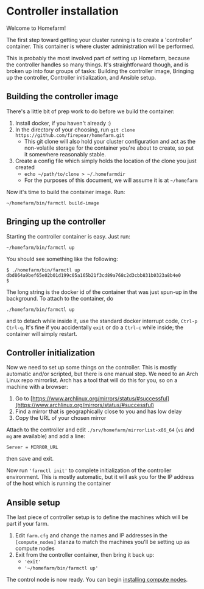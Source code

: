 # Controller installation

Welcome to Homefarm!

The first step toward getting your cluster running is to create a
'controller' container. This container is where cluster administration
will be performed.

This is probably the most involved part of setting up Homefarm,
because the controller handles so many things. It's straightforward
though, and is broken up into four groups of tasks: Building the
controller image, Bringing up the controller, Controller
initialization, and Ansible setup.



## Building the controller image

There's a little bit of prep work to do before we build the container:

1. Install docker, if you haven't already :)
1. In the directory of your choosing, run `git clone https://github.com/firepear/homefarm.git`
    * This git clone will also hold your cluster configuration and act
      as the non-volatile storage for the container you're about to
      create, so put it somewhere reasonably stable.
1. Create a config file which simply holds the location of the clone
   you just created
   * `echo ~/path/to/clone > ~/.homefarmdir`
   * For the purposes of this document, we will assume it is at `~/homefarm`

Now it's time to build the container image. Run:

`~/homefarm/bin/farmctl build-image`



## Bringing up the controller

Starting the controller container is easy. Just run:

`~/homefarm/bin/farmctl up`

You should see something like the following:

```
$ ./homefarm/bin/farmctl up
dbd864a9bef65e02b01d199c05a165b21f3cd89a768c2d3cbb831b0323a8b4e0
$
```

The long string is the docker id of the container that was just
spun-up in the background. To attach to the container, do

`./homefarm/bin/farmctl up`

and to detach while inside it, use the standard docker interrupt code,
`Ctrl-p Ctrl-q`. It's fine if you accidentally `exit` or do a `Ctrl-c`
while inside; the container will simply restart.


## Controller initialization

Now we need to set up some things on the controller. This is mostly
automatic and/or scripted, but there is one manual step.  We need to
an Arch Linux repo mirrorlist. Arch has a tool that will do this for
you, so on a machine with a browser:

1. Go to [https://www.archlinux.org/mirrors/status/#successful](https://www.archlinux.org/mirrors/status/#successful)
1. Find a mirror that is geographically close to you and has low delay
1. Copy the URL of your chosen mirror

Attach to the controller and edit `./srv/homefarm/mirrorlist-x86_64`
(`vi` and `mg` are available) and add a line:

`Server = MIRROR_URL`

then save and exit.

Now run `'farmctl init'` to complete initialization of the controller
environment. This is mostly automatic, but it will ask you for the IP
address of the host which is running the container



## Ansible setup

The last piece of controller setup is to define the machines which
will be part if your farm.

1. Edit `farm.cfg` and change the names and IP addresses in the
   `[compute_nodes]` stanza to match the machines you'll be setting up
   as compute nodes
2. Exit from the controller container, then bring it back up:
   * `'exit'`
   * `'~/homefarm/bin/farmctl up'`

The control node is now ready. You can begin [installing compute
nodes](https://github.com/firepear/homefarm/blob/master/docs/compute_install.md).
